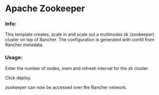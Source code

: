 # Apache Zookeeper


### Info:

 This template creates, scale in and scale out a multinodes zk (zookeeper) cluster  on top of Rancher. The configuration is generated with confd from Rancher metadata. 
 
### Usage:


 
Enter the number of nodes, mem and refresh interval for the zk cluster.

Click deploy.

zookeeper can now be accessed over the Rancher network. 
